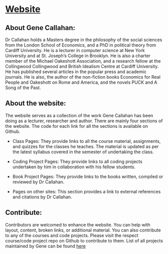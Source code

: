 # [Website](https://gcallah.github.io/)


## About Gene Callahan:

Dr Callahan holds a Masters degree in the philosophy of the social sciences from the London School of Economics, and a PhD in political theory from Cardiff University. He is a lecturer in computer science at New York University and at St. Joseph’s College in Brooklyn. He is also a charter member of the Michael Oakeshott Association, and a research fellow at the Collingwood Collingwood and British Idealism Centre at Cardiff University. 
He has published several articles in the popular press and academic journals. He is also, the author of the non-fiction books Economics for Real People and Oakeshott on Rome and America, and the novels PUCK and A Song of the Past.

## About the website:

The website serves as a collection of the work Gene Callahan has been doing as a lecturer, researcher and author. There are mainly four sections of the website. The code for each link for all the sections is available on Github.

* Class Pages: They provide links to all the course material, assignments, and quizzes for the classes he teaches. The material is updated as per the latest syllabus covered in the semester of undertaking the class. 

* Coding Project Pages: They provide links to all coding projects undertaken by him in collaboration with his fellow students. 

* Book Project Pages: They provide links to the books written, compiled or reviewed by Dr Callahan.

* Pages on other sites: This section provides a link to external references and citations by Dr Callahan.

## Contribute:
Contributors are welcomed to enhance the website. You can help with layout, content, broken links, or additional material.
You can also contribute to any of the courses and code projects. Please visit the respect course/code project repo on Github to contribute to them. List of all projects maintained by Gene can be found [here](https://github.com/gcallah?tab=repositories)   